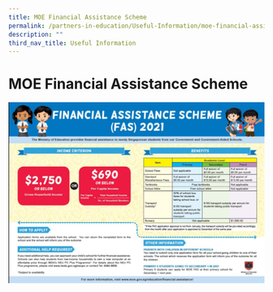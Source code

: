 ```yaml
---
title: MOE Financial Assistance Scheme
permalink: /partners-in-education/Useful-Information/moe-financial-assistance-scheme/
description: ""
third_nav_title: Useful Information
---
```

# MOE Financial Assistance Scheme

![](/images/Partners%20in%20Education/FAS-Pamphlet-2021.jpg)